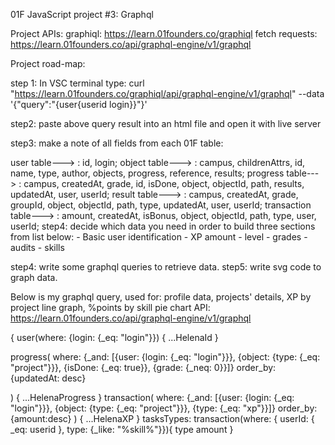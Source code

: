 01F JavaScript project #3: Graphql

Project APIs: graphiql: https://learn.01founders.co/graphiql fetch requests: https://learn.01founders.co/api/graphql-engine/v1/graphql

Project road-map:

step 1: In VSC terminal type: curl "https://learn.01founders.co/graphiql/api/graphql-engine/v1/graphql" --data '{"query":"{user{userid login}}"}'

step2: paste above query result into an html file and open it with live server

step3: make a note of all fields from each 01F table:

user table---> : id, login; object table---> : campus, childrenAttrs, id, name, type, author, objects, progress, reference, results; progress table---> : campus, createdAt, grade, id, isDone, object, objectId, path, results, updatedAt, user, userId; result table---> : campus, createdAt, grade, groupId, object, objectId, path, type, updatedAt, user, userId; transaction table---> : amount, createdAt, isBonus, object, objectId, path, type, user, userId; step4: decide which data you need in order to build three sections from list below: - Basic user identification - XP amount - level - grades - audits - skills

step4: write some graphql queries to retrieve data. step5: write svg code to graph data.

Below is my graphql query, used for: profile data, projects' details, XP by project line graph, %points by skill pie chart API: https://learn.01founders.co/api/graphql-engine/v1/graphql

{ user(where: {login: {_eq: "login"}}) { ...HelenaId }

progress(
  where: {_and: [{user: {login: {_eq: "login"}}}, {object: {type: {_eq: "project"}}}, {isDone: {_eq: true}}, {grade: {_neq: 0}}]}
  order_by: {updatedAt: desc}
  
) {
  ...HelenaProgress
}
transaction(
  where: {_and: [{user: {login: {_eq: "login"}}}, {object: {type: {_eq: "project"}}}, {type: {_eq: "xp"}}]}
  order_by: {amount:desc} 
) {
  ...HelenaXP
}
tasksTypes:  transaction(where: { userId: { _eq: userid }, type: {_like: "%skill%"}}){
    type
    amount
  }
